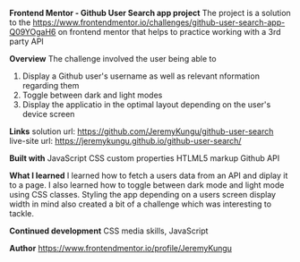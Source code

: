 **Frontend Mentor - Github User Search app project**
The project is a solution to the https://www.frontendmentor.io/challenges/github-user-search-app-Q09YOgaH6 on frontend mentor that helps to practice working with a 3rd party API

**Overview**
The challenge involved the user being able to
 1. Display a Github user's username as well as relevant nformation regarding them 
 2. Toggle between dark and light modes
 3. Display the applicatio in the optimal layout depending on the user's device screen
 
**Links**
solution url: https://github.com/JeremyKungu/github-user-search
live-site url: https://jeremykungu.github.io/github-user-search/

**Built with**
JavaScript
CSS custom properties
HTLML5 markup
Github API

**What I learned**
I learned how to fetch a users data from an API and diplay it to a page. I also learned how to toggle between dark mode and light mode using CSS classes. Styling the app depending on a users screen display width in mind also created a bit of a challenge which was interesting to tackle.

**Continued development**
CSS media skills, JavaScript

**Author**
https://www.frontendmentor.io/profile/JeremyKungu
 
 
